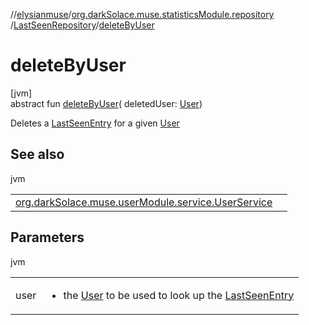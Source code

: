 //[elysianmuse](../../../index.md)/[org.darkSolace.muse.statisticsModule.repository](../index.md)
/[LastSeenRepository](index.md)/[deleteByUser](delete-by-user.md)

# deleteByUser

[jvm]\
abstract fun [deleteByUser](delete-by-user.md)(
deletedUser: [User](../../org.darkSolace.muse.userModule.model/-user/index.md))

Deletes a [LastSeenEntry](../../org.darkSolace.muse.statisticsModule.model/-last-seen-entry/index.md) for a
given [User](../../org.darkSolace.muse.userModule.model/-user/index.md)

## See also

jvm

| | |
|---|---|
| [org.darkSolace.muse.userModule.service.UserService](../../org.darkSolace.muse.userModule.service/-user-service/delete-user.md) |  |

## Parameters

jvm

| | |
|---|---|
| user | <ul><li>the [User](../../org.darkSolace.muse.userModule.model/-user/index.md) to be used to look up the [LastSeenEntry](../../org.darkSolace.muse.statisticsModule.model/-last-seen-entry/index.md)</li></ul> |
